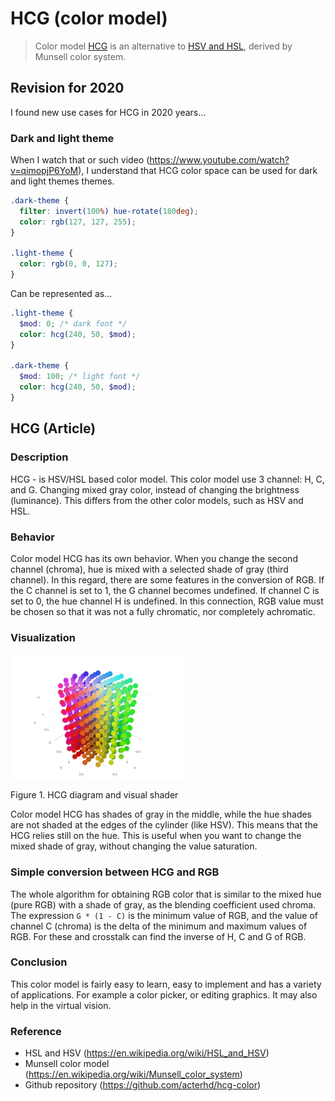 # HCG (color model)
> Color model [HCG](https://github.com/acterhd/hcg-color/blob/master/convert/hcg.js) is an alternative to [HSV and HSL](https://en.wikipedia.org/wiki/HSL_and_HSV), derived by Munsell color system.

## Revision for 2020 

I found new use cases for HCG in 2020 years...

### Dark and light theme

When I watch that or such video (https://www.youtube.com/watch?v=qimopjP6YoM), I understand that HCG color space can be used for dark and light themes themes. 

```scss
.dark-theme {
  filter: invert(100%) hue-rotate(180deg);
  color: rgb(127, 127, 255);
}

.light-theme {
  color: rgb(0, 0, 127);
}
```

Can be represented as... 

```scss
.light-theme {
  $mod: 0; /* dark font */
  color: hcg(240, 50, $mod);
}

.dark-theme {
  $mod: 100; /* light font */
  color: hcg(240, 50, $mod);
}
```

## HCG (Article)

### Description
HCG - is HSV/HSL based color model. This color model use 3 channel: H, C, and G. Changing mixed gray color, instead of changing the brightness (luminance). This differs from the other color models, such as HSV and HSL.

### Behavior
Color model HCG has its own behavior. When you change the second channel (chroma), hue is mixed with a selected shade of gray (third channel). In this regard, there are some features in the conversion of RGB. If the C channel is set to 1, the G channel becomes undefined. If channel C is set to 0, the hue channel H is undefined. In this connection, RGB value must be chosen so that it was not a fully chromatic, nor completely achromatic.

### Visualization
<img src="images/diagram.png" alt="#" height="200">

Figure 1. HCG diagram and visual shader

Color model HCG has shades of gray in the middle, while the hue shades are not shaded at the edges of the cylinder (like HSV). This means that the HCG relies still on the hue. This is useful when you want to change the mixed shade of gray, without changing the value saturation.

### Simple conversion between HCG and RGB

The whole algorithm for obtaining RGB color that is similar to the mixed hue (pure RGB) with a shade of gray, as the blending coefficient used chroma. The expression `G * (1 - C)` is the minimum value of RGB, and the value of channel C (chroma) is the delta of the minimum and maximum values of RGB. For these and crosstalk can find the inverse of H, C and G of RGB.

### Conclusion
This color model is fairly easy to learn, easy to implement and has a variety of applications. For example a color picker, or editing graphics. It may also help in the virtual vision.

### Reference
-	HSL and HSV (https://en.wikipedia.org/wiki/HSL_and_HSV)
-	Munsell color model (https://en.wikipedia.org/wiki/Munsell_color_system)
-	Github repository (https://github.com/acterhd/hcg-color)

